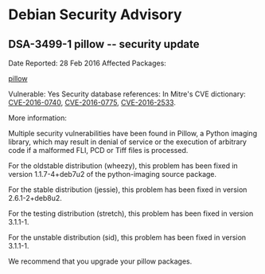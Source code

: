 
Debian Security Advisory
========================


DSA-3499-1 pillow -- security update
------------------------------------



Date Reported:
28 Feb 2016
Affected Packages:

[pillow](https://packages.debian.org/src:pillow)

Vulnerable:
Yes
Security database references:
In Mitre's CVE dictionary: [CVE-2016-0740](https://security-tracker.debian.org/tracker/CVE-2016-0740), [CVE-2016-0775](https://security-tracker.debian.org/tracker/CVE-2016-0775), [CVE-2016-2533](https://security-tracker.debian.org/tracker/CVE-2016-2533).  

More information:

Multiple security vulnerabilities have been found in Pillow, a Python
imaging library, which may result in denial of service or the execution
of arbitrary code if a malformed FLI, PCD or Tiff files is processed.


For the oldstable distribution (wheezy), this problem has been fixed
in version 1.1.7-4+deb7u2 of the python-imaging source package.


For the stable distribution (jessie), this problem has been fixed in
version 2.6.1-2+deb8u2.


For the testing distribution (stretch), this problem has been fixed
in version 3.1.1-1.


For the unstable distribution (sid), this problem has been fixed in
version 3.1.1-1.


We recommend that you upgrade your pillow packages.





